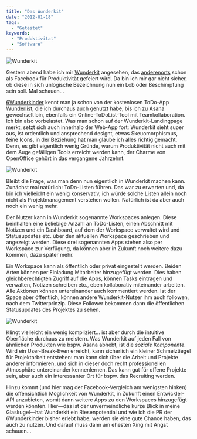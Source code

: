 ```yaml
---
title: "Das Wunderkit"
date: "2012-01-18"
tags:
  - "Getestet"
keywords:
  - "Produktivitat"
  - "Software"
---
```


![Wunderkit](/img/codecandies/wunderkit1jpg.jpg)

Gestern abend habe ich mir [Wunderkit](http://www.wunderkit.com/) angesehen, das [anderenorts](http://netzwertig.com/2012/01/17/wunderkit-startet-beta-phase-das-facebook-fur-produktivitat/) schon als Facebook für Produktivität gefeiert wird. Da bin ich mir gar nicht sicher, ob diese in sich unlogische Bezeichnung nun ein Lob oder Beschimpfung sein soll. Mal schauen…

[6Wunderkinder](http://www.6wunderkinder.com/) kennt man ja schon von der kostenlosen ToDo-App [Wunderlist](http://www.wunderlist.com/), die ich durchaus auch genutzt habe, bis ich zu [Asana](http://asana.com) gewechselt bin, ebenfalls ein Online-ToDoList-Tool mit Teamkollaboration. Ich bin also vorbelastet. Was man schon auf der Wunderkit-Landingpage merkt, setzt sich auch innerhalb der Web-App fort: Wunderkit sieht super aus, ist ordentlich und ansprechend designt, etwas Skeuomorphismus, feine Icons, in der Beziehung hat man glaube ich alles richtig gemacht. Denn, es gibt eigentlich wenig Gründe, warum Produktivität nicht auch mit dem Auge gefälligen Tools erreicht werden kann, der Charme von OpenOffice gehört in das vergangene Jahrzehnt.

![Wunderkit](/img/codecandies/wunderkit2jpg.jpg)

Bleibt die Frage, was man denn nun eigentlich in Wunderkit machen kann. Zunächst mal natürlich: ToDo-Listen führen. Das war zu erwarten und, da bin ich vielleicht ein wenig konservativ, ich würde solche Listen allein noch nicht als Projektmanagement verstehen wollen. Natürlich ist da aber auch noch ein wenig mehr.

Der Nutzer kann in Wunderkit sogenannte Workspaces anlegen. Diese beinhalten eine beliebige Anzahl an ToDo-Listen, einen Abschnitt mit Notizen und ein Dashboard, auf dem der Workspace verwaltet wird und Statusupdates etc. über den aktuellen Workspace geschrieben und angezeigt werden. Diese drei sogenannten Apps stehen also per Workspace zur Verfügung, da können aber in Zukunft noch weitere dazu kommen, dazu später mehr.

Ein Workspace kann als öffentlich oder privat eingestellt werden. Beiden Arten können per Einladung Mitarbeiter hinzugefügt werden. Dies haben gleichberechtigten Zugriff auf die Apps, können Tasks eintragen und verwalten, Notizen schreiben etc., eben kollaborativ miteinander arbeiten. Alle Aktionen können untereinander auch kommentiert werden. Ist der Space aber öffentlich, können andere Wunderkit-Nutzer ihm auch followen, nach dem Twitterprinzip. Diese Follower bekommen dann die öffentlichen Statusupdates des Projektes zu sehen.

![Wunderkit](/img/codecandies/wunderkit3jpg.jpg)

Klingt vielleicht ein wenig kompliziert… ist aber durch die intuitive Oberfläche durchaus zu meistern. Was Wunderkit auf jeden Fall von ähnlichen Produkten wie bspw. Asana abhebt, ist die _soziale Komponente_. Wird ein User-Break-Even erreicht, kann sicherlich ein kleiner Schmelztiegel für Projektarbeit entstehen: man kann sich über die Arbeit und Projekte anderer informieren, und sich in dieser doch recht professionellen Atmosphäre untereinander kennenlernen. Das kann gut für offene Projekte sein, aber auch ein interessanter Ort für bspw. das Recruiting werden.

Hinzu kommt (und hier mag der Facebook-Vergleich am wenigsten hinken) die offensichtlich Möglichkeit von Wunderkit, in Zukunft einen Entwickler-API anzubieten, womit dann weitere Apps zu den Workspaces hinzugefügt werden könnten. Hier—das ist der unvermeindliche kurze Blick in meine Glaskugel—hat Wunderkit ein Riesenpotential und wie ich die PR der 6Wunderkinder bisher erlebt habe, werden sie eine gute Chance haben, das auch zu nutzen. Und darauf muss dann am ehesten Xing mit Angst schauen…
